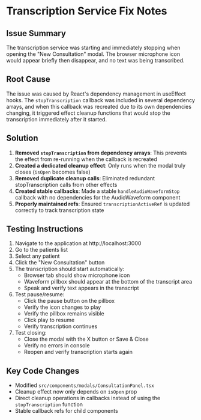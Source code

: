 # Transcription Service Fix Notes

## Issue Summary
The transcription service was starting and immediately stopping when opening the "New Consultation" modal. The browser microphone icon would appear briefly then disappear, and no text was being transcribed.

## Root Cause
The issue was caused by React's dependency management in useEffect hooks. The `stopTranscription` callback was included in several dependency arrays, and when this callback was recreated due to its own dependencies changing, it triggered effect cleanup functions that would stop the transcription immediately after it started.

## Solution
1. **Removed `stopTranscription` from dependency arrays**: This prevents the effect from re-running when the callback is recreated
2. **Created a dedicated cleanup effect**: Only runs when the modal truly closes (`isOpen` becomes false)
3. **Removed duplicate cleanup calls**: Eliminated redundant stopTranscription calls from other effects
4. **Created stable callbacks**: Made a stable `handleAudioWaveformStop` callback with no dependencies for the AudioWaveform component
5. **Properly maintained refs**: Ensured `transcriptionActiveRef` is updated correctly to track transcription state

## Testing Instructions

1. Navigate to the application at http://localhost:3000
2. Go to the patients list
3. Select any patient
4. Click the "New Consultation" button
5. The transcription should start automatically:
   - Browser tab should show microphone icon
   - Waveform pillbox should appear at the bottom of the transcript area
   - Speak and verify text appears in the transcript
6. Test pause/resume:
   - Click the pause button on the pillbox
   - Verify the icon changes to play
   - Verify the pillbox remains visible
   - Click play to resume
   - Verify transcription continues
7. Test closing:
   - Close the modal with the X button or Save & Close
   - Verify no errors in console
   - Reopen and verify transcription starts again

## Key Code Changes
- Modified `src/components/modals/ConsultationPanel.tsx`
- Cleanup effect now only depends on `isOpen` prop
- Direct cleanup operations in callbacks instead of using the `stopTranscription` function
- Stable callback refs for child components 